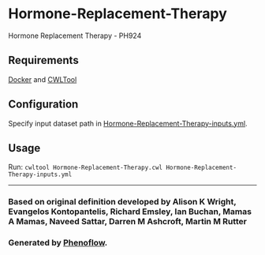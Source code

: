 # Hormone-Replacement-Therapy

Hormone Replacement Therapy - PH924

## Requirements

[Docker](https://docs.docker.com/install/) and [CWLTool](https://github.com/common-workflow-language/cwltool#install)

## Configuration

Specify input dataset path in [Hormone-Replacement-Therapy-inputs.yml](Hormone-Replacement-Therapy-inputs.yml).

## Usage

Run: `cwltool Hormone-Replacement-Therapy.cwl Hormone-Replacement-Therapy-inputs.yml`

***

### Based on original definition developed by Alison K Wright, Evangelos Kontopantelis, Richard Emsley, Ian Buchan, Mamas A Mamas, Naveed Sattar, Darren M Ashcroft, Martin M Rutter
### Generated by [Phenoflow](https://kclhi.org/phenoflow).
